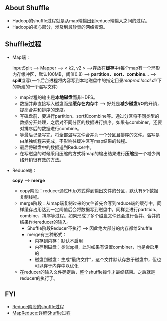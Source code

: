 ## About Shuffle

* Hadoop的shuffle过程就是从map端输出到reduce端输入之间的过程。
* Hadoop的核心部分，涉及到最珍贵的网络资源。



## Shuffle过程

* Map端：

  InputSplit —> Mapper —> < k2, v2 > —>存放在**缓存**中(每个map有一个环形内存缓冲区，默认100MB，阈值0.8) —> **partition、sort、combine**… —> **spill**溢写(一个后台进程将内容写到本地磁盘中的指定目录*mapred.local.dir*下的新建的一个溢写文件)

  * map过程的输出是**本地磁盘**而非HDFS。
  * 数据并非直接写入磁盘而是**缓存在内存**中 —> 好处是**减少磁盘I/O**的开销，提高合并和排序的速度。
  * 写磁盘前，要进行partition、sort和combine等。通过分区将不同类型的数据分开处理，之后对不同分区的数据进行排序。如果有combiner，还要对排序后的数据进行combine。
  * 等最后记录写完，将全部溢写文件合并为一个分区且排序的文件。溢写是由单独线程来完成，不影响往缓冲区写map结果的线程。
  * 最后将磁盘中的数据送到Reducer中。
  * 在写磁盘的时候采用压缩的方式将map的输出结果进行**压缩**是一个减少网络开销很有效的方法。

* Reduce端：

  **copy** —> **merge** 

  * copy阶段：reducer通过Http方式得到输出文件的分区，默认有5个数据复制线程。
  * merge阶段：从map端复制过来的文件首先会写到reduce端的缓存中，同样缓存占用达到一定阈值后会将数据写到磁盘中，同样会进行partition、combine、排序等过程。如果形成了多个磁盘文件还会进行合并。合并的结果作为reducer的输入。
    * Shuffle阶段Reducer不执行 —> 因此绝大部分的内存都给Shuffle
    * merge有三种形式：
      * 内存到内存：默认不启用
      * 内存到磁盘：类似spill，此时如果有设置combiner，也是会启用的
      * 磁盘到磁盘：生成“最终文件”，这个文件默认存放于磁盘中，但也可以存于内存中以优化
  * 在reducer的输入文件确定后，整个shuffle操作才最终结束。之后就是reducer的执行了。



## FYI

* [Reduce阶段的shuffle过程](http://www.cnblogs.com/edisonchou/p/4298423.html)
* [MapReduce:详解Shuffle过程](http://langyu.iteye.com/blog/992916)

























